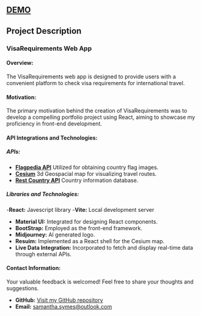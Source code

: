 ## [DEMO](https://samsymes.github.io/VisaVista/)


## Project Description
### VisaRequirements Web App

#### Overview:
The VisaRequirements web app is designed to provide users with a convenient platform to check visa requirements for international travel.

#### Motivation:
The primary motivation behind the creation of VisaRequirements was to develop a compelling portfolio project using React, aiming to showcase my proficiency in front-end development.

#### API Integrations and Technologies:

##### APIs:
- **[Flagpedia API](https://flagpedia.net/download/api)**
 Utilized for obtaining country flag images.
- **[Cesium](https://cesium.com/)**
3d Geospacial map for visualizing travel routes.
- **[Rest Country API](https://restcountries.com/)**
Country information database.

##### Libraries and Technologies:
-**React:** Javescript library
-**Vite:**  Local development server
- **Material UI:** Integrated for designing React components.
- **BootStrap:** Employed as the front-end framework.
- **Midjourney:** AI generated logo. 
- **Resuim:** Implemented as a React shell for the Cesium map.
- **Live Data Integration:** Incorporated to fetch and display real-time data through external APIs.

#### Contact Information:
Your valuable feedback is welcomed! Feel free to share your thoughts and suggestions.

- **GitHub:** [Visit my GitHub repository](https://github.com/samsymes/VisaVista)
- **Email:** samantha.symes@outlook.com
